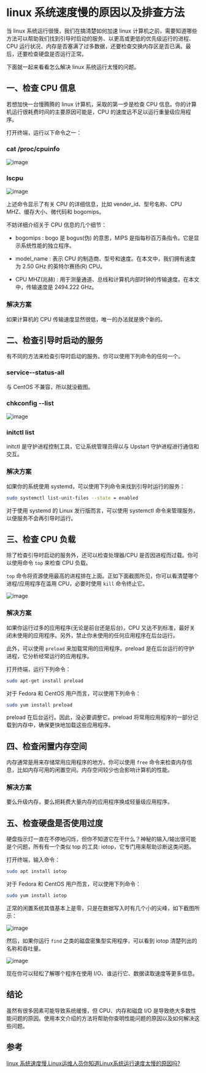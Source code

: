 # linux 系统速度慢的原因以及排查方法

当 linux 系统运行很慢，我们在搞清楚如何加速 linux 计算机之前，需要知道哪些方法可以帮助我们找到引导时启动的服务、以更高或更低的优先级运行的进程、CPU 运行状况、内存是否塞满了过多数据，还要检查交换内存区是否已满。最后，还要检查硬盘是否运行正常。

下面就一起来看看怎么解决 linux 系统运行太慢的问题。

## 一、检查 CPU 信息

若想加快一台慢腾腾的 linux 计算机，采取的第一步是检查 CPU 信息。你的计算机运行很耗费时间的主要原因可能是，CPU 的速度远不足以运行重量级应用程序。

打开终端，运行以下命令之一：

### cat /proc/cpuinfo

![image](https://github.com/TomatoZ7/notes-of-tz/blob/master/images/linux_optimize1.png)

### lscpu

![image](https://github.com/TomatoZ7/notes-of-tz/blob/master/images/linux_optimize2.png)

上述命令显示了有关 CPU 的详细信息，比如 vender_id、型号名称、CPU MHZ、缓存大小、微代码和 bogomips。

不妨详细介绍关于 CPU 信息的几个细节：

* bogomips : bogo 是 bogus(伪) 的意思，MIPS 是指每秒百万条指令。它是显示系统性能的独立程序。

* model_name : 表示 CPU 的制造商、型号和速度。在本文中，我们拥有速度为 2.50 GHz 的英特尔赛扬(R) CPU。

* CPU MHZ(兆赫) : 用于测量通道、总线和计算机内部时钟的传输速度。在本文中，传输速度是 2494.222 GHz。

### 解决方案

如果计算机的 CPU 传输速度显然很低，唯一的办法就是换个新的。

## 二、检查引导时启动的服务

有不同的方法来检查引导时启动的服务。你可以使用下列命令的任何一个。

### service--status-all

与 CentOS 不兼容，所以就没截图。

### chkconfig --list

![image](https://github.com/TomatoZ7/notes-of-tz/blob/master/images/linux_optimize3.png)

### initctl list

initctl 是守护进程控制工具，它让系统管理员得以与 Upstart 守护进程进行通信和交互。

### 解决方案

如果你的系统使用 systemd，可以使用下列命令来找到引导时运行的服务：

```sh
sudo systemctl list-unit-files --state = enabled
```

对于使用 systemd 的 Linux 发行版而言，可以使用 systemctl 命令来管理服务，以便服务不会再引导时运行。

## 三、检查 CPU 负载

除了检查引导时启动的服务外，还可以检查处理器/CPU 是否因进程而过载。你可以使用命令 `top` 来检查 CPU 负载。

`top` 命令将资源使用最高的进程排在上面。正如下面截图所见，你可以看清楚哪个进程/应用程序在滥用 CPU，必要时使用 `kill` 命令终止它。

![image](https://github.com/TomatoZ7/notes-of-tz/blob/master/images/linux_optimize4.jpg)

### 解决方案

如果你运行过多的应用程序(无论是前台还是后台)，CPU 又达不到标准，最好关闭未使用的应用程序。另外，禁止你未使用的任何应用程序在后台运行。

此外，可以使用 `preload` 来加载常用的应用程序。preload 是在后台运行的守护进程，它分析经常运行的应用程序。

打开终端，运行下列命令：

```sh
sudo apt-get install preload
```

对于 Fedora 和 CentOS 用户而言，可以使用下列命令：

```sh
sudo yum install preload
```

preload 在后台运行。因此，没必要调整它。preload 将常用应用程序的一部分记载到内存中，确保更快地加载这些应用程序。

## 四、检查闲置内存空间

内存通常是用来存储常用应用程序的地方。你可以使用 `free` 命令来检查内存信息，比如内存可用的闲置空间。内存空间较少也会影响计算机的性能。

### 解决方案

要么升级内存，要么把耗费大量内存的应用程序换成轻量级应用程序。

## 五、检查硬盘是否使用过度

硬盘指示灯一直在不停地闪烁，但你不知道它在干什么？神秘的输入/输出很可能是个问题，所有有一个类似 top 的工具: iotop，它专门用来帮助诊断这类问题。

打开终端，输入命令：

```sh
sudo apt install iotop
```

对于 Fedora 和 CentOS 用户而言，可以使用下列命令：

```sh
sudo yum install iotop
```

正常的闲置系统其值基本上是零，只是在数据写入时有几个小的尖峰，如下截图所示：

![image](https://github.com/TomatoZ7/notes-of-tz/blob/master/images/linux_optimize5.jpg)

然后，如果你运行 `find` 之类的磁盘密集型实用程序，可以看到 iotop 清楚列出的名称和吞吐量。

![image](https://github.com/TomatoZ7/notes-of-tz/blob/master/images/linux_optimize6.jpg)

现在你可以轻松了解哪个程序在使用 I/O、谁运行它、数据读取速度等更多信息。

## 结论

虽然有很多因素可能导致系统缓慢，但 CPU、内存和磁盘 I/O 是导致绝大多数性能问题的原因。使用本文介绍的方法将帮助你查明性能问题的原因以及如何解决这些问题。

## 参考

[linux 系统速度慢,Linux运维人员你知道Linux系统运行速度太慢的原因吗?](https://blog.csdn.net/weixin_30290131/article/details/116702311)